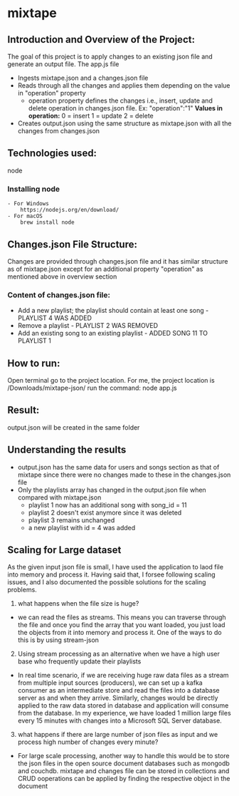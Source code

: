 # mixtape
## Introduction and Overview of the Project:
The goal of this project is to apply changes to an existing json file and generate an output file. The app.js file
  * Ingests mixtape.json and a changes.json file
  * Reads through all the changes and applies them depending on the value in "operation" property
    - operation property defines the changes i.e., insert, update and delete operation in changes.json file. Ex: "operation":"1"
        **Values in operation:**
            0 = insert
            1 = update
            2 = delete
  * Creates output.json using the same structure as mixtape.json with all the changes from changes.json

## Technologies used:
node
 ### Installing node
    - For Windows
        https://nodejs.org/en/download/ 
    - For macOS
        brew install node

## Changes.json File Structure:
Changes are provided through changes.json file and it has similar structure as of mixtape.json except for an additional property "operation" as mentioned above in overview section

### Content of changes.json file:
* Add a new playlist; the playlist should contain at least one song - PLAYLIST 4 WAS ADDED
* Remove a playlist - PLAYLIST 2 WAS REMOVED
* Add an existing song to an existing playlist - ADDED SONG 11 TO PLAYLIST 1

## How to run:
Open terminal
go to the project location. For me, the project location is /Downloads/mixtape-json/
run the command: node app.js

## Result:
output.json will be created in the same folder

## Understanding the results
* output.json has the same data for users and songs section as that of mixtape since there were no changes made to these in the changes.json file
* Only the playlists array has changed in the output.json file when compared with mixtape.json
    - playlist 1 now has an additional song with song_id = 11
    - playlist 2 doesn't exist anymore since it was deleted
    - playlist 3 remains unchanged
    - a new playlist with id = 4 was added

## Scaling for Large dataset
As the given input json file is small, I have used the application to laod file into memory and process it. Having said that, I forsee following scaling issues, and I also documented the possible solutions for the scaling problems.
1. what happens when the file size is huge?
- we can read the files as streams. This means you can traverse through the file and once you find the array that you want loaded, you just load the objects from it into memory and process it. One of the ways to do this is by using stream-json

2. Using stream processing as an alternative when we have a high user base who frequently update their playlists
- In real time scenario, if we are receiving huge raw data files as a stream from multiple input sources (producers), we can set up a kafka consumer as an intermediate store and read the files into a database server as and when they arrive. Similarly, changes would be directly applied to the raw data stored in database and application will consume from the database. In my experience, we have loaded 1 million large files every 15 minutes with changes into a Microsoft SQL Server database. 

3. what happens if there are large number of json files as input and we process high number of changes every minute?
- For large scale processing, another way to handle this would be to store the json files in the open source document databases such as mongodb and couchdb. mixtape and changes file can be stored in collections and CRUD ooperations can be applied by finding the respective object in the document
